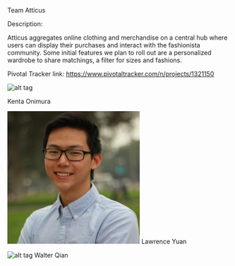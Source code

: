 Team Atticus

Description:

Atticus aggregates online clothing and merchandise on a central hub where users can display their purchases and interact with the fashionista community. Some initial features we plan to roll out are a personalized wardrobe to share matchings, a filter for sizes and fashions. 

Pivotal Tracker link:
https://www.pivotaltracker.com/n/projects/1321150

![alt tag](https://cloud.githubusercontent.com/assets/7041750/7172633/f5d73142-e39f-11e4-92b9-307cf0133528.jpg)

Kenta Onimura


![alt tag](https://github.com/scalableinternetservices/Atticus/blob/master/lawrence.JPG)
Lawrence Yuan


![alt tag](https://raw.github.com/walterqian/test/11081043_10204869994088336_2044735327349170992_n.jpg)
Walter Qian
